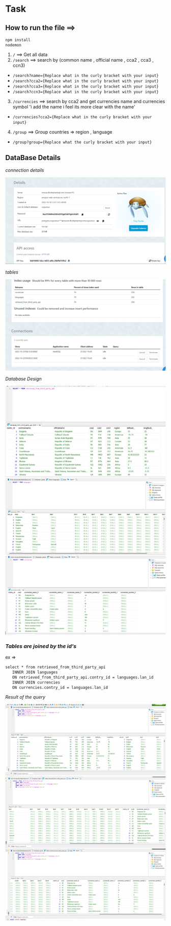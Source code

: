 # Task
## How to run the file ==> 
```
npm install
nodemon
```

1.  `/` ==> Get all data 
2.  `/search` ==> search by (common name , official name , cca2 , cca3 , ccn3)
- `/search?name={Replace what in the curly bracket with your input}`
- `/search?cca2={Replace what in the curly bracket with your input}`
- `/search?cca3={Replace what in the curly bracket with your input}`
- `/search?ccn3={Replace what in the curly bracket with your input}`

3.  `/currencies` ==> search by cca2 and get currencies name and currencies symbol 'i add the name i feel its more clear with the name'
- `/currencies?cca2={Replace what in the curly bracket with your input}`
4.  `/group` ==> Group countries => region , language 
- `/group?group={Replace what the curly bracket with your input}`


## DataBase Details 
*connection details*

![](./img/DBdetails.jpg)

*tables*

![](./img//tables.jpg)

*Database Design*

![](./img//data.jpg)
![](./img/languages.jpg)
![](./img/currenciea.jpg)

### *Tables are joined by the id's*
 ex => 
 ```
 select * from retrieved_from_third_party_api 
    INNER JOIN languages
    ON retrieved_from_third_party_api.contry_id = languages.lan_id
    INNER JOIN currencies
    ON currencies.contry_id = languages.lan_id 

 ```

*Result of the query*

 ![](./img/res1.jpg)
 ![](./img/res2.jpg)
 ![](./img/res3.jpg)